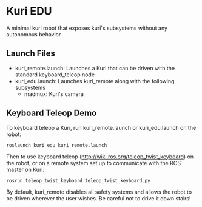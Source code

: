 # Kuri EDU
A minimal kuri robot that exposes kuri's subsystems without any autonomous behavior

## Launch Files
 * kuri_remote.launch: Launches a Kuri that can be driven with the standard keyboard_teleop node
 * kuri_edu.launch: Launches kuri_remote along with the following subsystems
   * madmux: Kuri's camera

## Keyboard Teleop Demo

To keyboard teleop a Kuri, run kuri_remote.launch or kuri_edu.launch on the robot:
```
roslaunch kuri_edu kuri_remote.launch
```

Then to use keyboard teleop (http://wiki.ros.org/teleop_twist_keyboard) on the robot, or on a remote system set up to communicate
with the ROS master on Kuri:
```
rosrun teleop_twist_keyboard teleop_twist_keyboard.py
```

By default, kuri_remote disables all safety systems and allows the robot to be driven wherever the
user wishes.  Be careful not to drive it down stairs!
